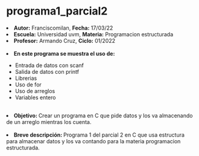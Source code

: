 # programa1_parcial2


<li><b>Autor:</b> Franciscomilan, <b>Fecha:</b> 17/03/22 </li>
 <li><b>Escuela:</b> Universidad uvm, <b>Materia:</b> Programacion estructurada</li>
 <li><b>Profesor:</b> Armando Cruz, <b>Ciclo:</b> 01/2022</li>
 <br>
 <li><b> En este programa se muestra el uso de: </b></li>
 <ul>
	 <li> Entrada de datos con scanf</li>
	 <li> Salida de datos con printf </li>
	<li>Librerias </li>
 	<li>Uso de for </li>
  <li>Uso de arreglos </li>
  <li>Variables entero </li>
 </ul>
<br>
 <li> <b> Objetivo: </b> Crear un programa en C que pide datos y los va almacenando de un arreglo mientras los cuenta. </li>
 <br>
 <li><b> Breve descripción: </b> Programa 1 del parcial 2 en C que usa estructura para almacenar datos y los va contando para la materia programacion estructurada. </li>

